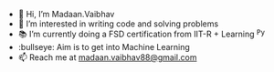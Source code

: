 - 👋 Hi, I’m Madaan.Vaibhav
- 👀 I’m interested in writing code and solving problems
- :books: I’m currently doing a FSD certification from IIT-R + Learning <code><img width="15" src="https://user-images.githubusercontent.com/25181517/183423507-c056a6f9-1ba8-4312-a350-19bcbc5a8697.png" alt="Python" title="Python"/></code>
- :bullseye: Aim is to get into Machine Learning
- 📫 Reach me at madaan.vaibhav88@gmail.com

<!---
vaibhavmad/vaibhavmad is a ✨ special ✨ repository because its `README.md` (this file) appears on your GitHub profile.
You can click the Preview link to take a look at your changes.
--->
